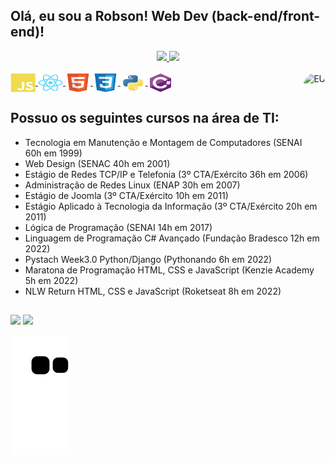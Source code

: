 ## Olá, eu sou a Robson! Web Dev (back-end/front-end)!
<div align="center">
  <a href="https://github.com/DevAvagliano">
  <img height="180em" src="https://github-readme-stats.vercel.app/api?username=DevAvagliano&show_icons=true&theme=dracula&include_all_commits=true&count_private=true"/>
  <img height="180em" src="https://github-readme-stats.vercel.app/api/top-langs/?username=DevAvagliano&layout=compact&langs_count=7&theme=dracula"/>
</div>

<div style="display: inline_block"><br>
  <img align="center" alt="Java Script" height="30" width="40" src="https://raw.githubusercontent.com/devicons/devicon/master/icons/javascript/javascript-plain.svg">
  <img align="center" alt="React" height="30" width="40" src="https://raw.githubusercontent.com/devicons/devicon/master/icons/react/react-original.svg">
  <img align="center" alt="HTML5" height="30" width="40" src="https://raw.githubusercontent.com/devicons/devicon/master/icons/html5/html5-original.svg">
  <img align="center" alt="CSS3" height="30" width="40" src="https://raw.githubusercontent.com/devicons/devicon/master/icons/css3/css3-original.svg">
  <img align="center" alt="Python" height="30" width="40" src="https://raw.githubusercontent.com/devicons/devicon/master/icons/python/python-original.svg">
  <img align="center" alt="Rafa-Csharp" height="30" width="40" src="https://raw.githubusercontent.com/devicons/devicon/master/icons/csharp/csharp-original.svg">
  <a href="https://www.99freelas.com.br/user/robson-avagliano" target="_blank"><img align="right" alt="EU" height="150" style="border-radius:50px;" src="https://99freelas.s3-sa-east-1.amazonaws.com/profile/210x210/robson-avagliano.jpg?m=1650997160213" href="https://www.99freelas.com.br/user/robson-avagliano"></a>

</div>

## Possuo os seguintes cursos na área de TI:
  - Tecnologia em Manutenção e Montagem de Computadores (SENAI 60h em 1999)
  - Web Design (SENAC 40h em 2001) 
  - Estágio de Redes TCP/IP e Telefonia (3º CTA/Exército 36h em 2006)
  - Administração de Redes Linux (ENAP 30h em 2007)
  - Estágio de Joomla (3º CTA/Exército 10h em 2011)
  - Estágio Aplicado à Tecnologia da Informação (3º CTA/Exército 20h em 2011)
  - Lógica de Programação (SENAI 14h em 2017)
  - Linguagem de Programação C# Avançado (Fundação Bradesco 12h em 2022)
  - Pystach Week3.0 Python/Django (Pythonando 6h em 2022)
  - Maratona de Programação HTML, CSS e JavaScript (Kenzie Academy 5h em 2022)
  - NLW Return HTML, CSS e JavaScript (Roketseat 8h em 2022)
  
  ##
<div>
    <a href = "mailto:robson.avagliano@gmail.com"><img src="https://img.shields.io/badge/-Gmail-%23333?style=for-the-badge&logo=gmail&logoColor=white" target="_blank"></a>
    <a href="https://www.linkedin.com/in/robson-rodrigues-5687a341" target="_blank"><img src="https://img.shields.io/badge/-LinkedIn-%230077B5?style=for-the-badge&logo=linkedin&logoColor=white" target="_blank"></a>
   

  ![Snake animation](https://github.com/rafaballerini/rafaballerini/blob/output/github-contribution-grid-snake.svg)
</div>
